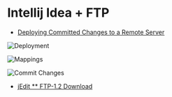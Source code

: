 Intellij Idea + FTP
===================
* [Deploying Committed Changes to a Remote Server](http://blog.jetbrains.com/phpstorm/2013/10/deploying-committed-changes-to-a-remote-server/)

![Deployment](http://blog.jetbrains.com/phpstorm/files/2013/10/2.png)

![Mappings](http://blog.jetbrains.com/phpstorm/files/2013/10/3.png)

![Commit Changes](http://blog.jetbrains.com/phpstorm/files/2013/10/4.png)

* [jEdit ** FTP-1.2 Download](http://plugins.jedit.org/plugins/?FTP)
